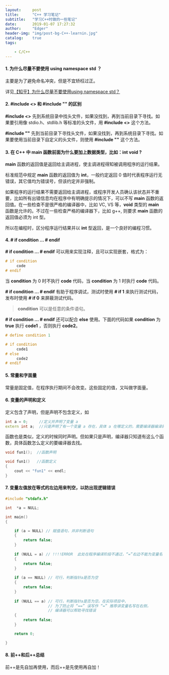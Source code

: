 ```yaml
---
layout:     post
title:      "C++ 学习笔记"
subtitle:   "学习C++时做的一些笔记"
date:       2019-01-07 17:27:32
author:     "Edger"
header-img: "img/post-bg-C++-learnin.jpg"
catalog:    true
tags:

    - C/C++ 
---
```



#### 1. 为什么尽量不要使用 using namespace std ？

主要是为了避免命名冲突，但是不宜矫枉过正。

详见[【知乎】为什么尽量不要使用using namespace std？](https://www.zhihu.com/question/26911239)

#### 2. #include <> 和 #include \"\" 的区别

**#include <>** 先到系统目录中找头文件，如果没找到，再到当前目录下寻找。如果要引用像 stdio.h、stdlib.h 等标准的头文件，用 **#include <>** 这个方法。

**#include \"\"** 先到当前目录下寻找头文件，如果没找到，再到系统目录下寻找。如果要使用当前目录下自定义的头文件，则使用 **#include \"\"** 这个方法。

#### 3. 在 C++ 中 main 函数前面为什么要加上数据类型，比如：int void ?

**main** 函数的返回值是返回给主调进程，使主调进程得知被调用程序的运行结果。

标准规范中规定 **main** 函数的返回值为 **int**，一般约定返回 0 值时代表程序运行无错误，其它值均为错误号，但该约定并非强制。

如果程序的运行结果不需要返回给主调进程，或程序开发人员确认该状态并不重要，比如所有出错信息均在程序中有明确提示的情况下，可以不写 **main** 函数的返回值。在一些检查不是很严格的编译器中，比如 VC, VS 等，**void** 类型的 **main** 函数是允许的。不过在一些检查严格的编译器下，比如 g++, 则要求 **main** 函数的返回值必须为 int 型。

所以在编程时，区分程序运行结果并以 **int** 型返回，是一个良好的编程习惯。

#### 4. # if condition ... # endif

**# if condition ... # endif** 可以用来实现注释，且可以实现嵌套，格式为：

```cpp
# if condition
     code
# endif 
```

当 **condition** 为 0 时不执行 **code** 代码，当 **condition** 为 1 时执行 **code** 代码。

**# if condition ... # endif** 有助于程序调试，测试时使用 **# if 1** 来执行测试代码，发布时使用 **# if 0** 来屏蔽测试代码。

> **condition** 可以是任意的条件语句。

**# if condition ... # endif** 还可以配合 **else** 使用。下面的代码如果 **condition** 为 **true** 执行 **code1** ，否则执行 **code2**。

```cpp
# define condition 1

# if condition
     code1
# else
     code2
# endif
```
#### 5. 常量和字面量

常量是固定值，在程序执行期间不会改变。这些固定的值，又叫做字面量。

#### 6. 变量的声明和定义

定义包含了声明，但是声明不包含定义，如

```cpp
int a = 0;     //定义并声明了变量 a
extern int a;  //只是声明了有一个变量 a 存在，具体 a 在哪定义的，需要编译器编译的时候去找。
```

函数也是类似，定义的时候同时声明。但如果只是声明，编译器只知道有这么个函数，具体函数怎么定义的要编译器去找。

```cpp
void fun1();  //函数声明

void fun1()   //函数定义
{  
    cout << "fun1" << endl;
}
```
#### 7. 变量左值放在等式的左边用来判空，以防出现逻辑错误

```cpp
#include "stdafx.h"

int  *a = NULL;

int main()
{

    if (a = NULL) // 赋值语句，并非判断语句
    {
        return false;
    }
    
    if (NULL = a) // !!!!ERROR  此处在程序编译阶段不通过，“=”右边不能为变量名
    {
        return false;
    }
    
    if (a == NULL) // 可行，判断指针a是否为空
    {
        return false;
    }
    
    if (NULL == a) // 可行，判断指针a是否为空。在实际项目中，
                   // 为了防止将 “==” 误写作 “=” 推荐讲变量名写在右侧，
                   // 编译器可以帮助寻找错误
    {
        return false;
    }

    return 0;

}
```
#### 8. 前++和后++总结

前++是先自加再使用，而后++是先使用再自加！
